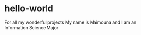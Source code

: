 # hello-world
For all my wonderful projects
My name is Maimouna and I am an Information Science Major 
